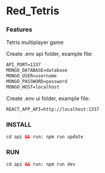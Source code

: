 # Red_Tetris

### Features

Tetris multiplayer game

Create .env api folder, example file:

```html
API_PORT=1337
MONGO_DATABASE=database
MONGO_USER=username
MONGO_PASSWORD=password
MONGO_HOST=localhost
```

Create .env ui folder, example file:

```html
REACT_APP_API=http://localhost:1337
```

### INSTALL

```html
cd api && run: npm run update
```

### RUN

```html
cd api && run: npm run dev
```